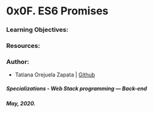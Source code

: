 # 0x0F. ES6 Promises

### Learning Objectives:

### Resources:

### Author:
* Tatiana Orejuela Zapata | [Github](https://github.com/tatsOre)

##### Specializations - Web Stack programming ― Back-end
##### May, 2020.

